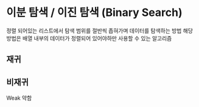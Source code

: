 # 이분 탐색 / 이진 탐색 (Binary Search)
정렬 되어있는 리스트에서 탐색 범위를 절반씩 좁혀가며 데이터를 탐색하는 방법
해당 방법은 배열 내부의 데이터가 정렬되어 있어야하만 사용할 수 있는 알고리즘

## 재귀 

## 비재귀

Weak 약함

